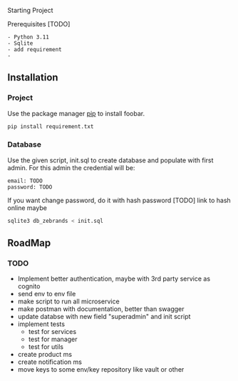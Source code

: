 Starting Project

Prerequisites [TODO]

    - Python 3.11
    - Sqlite
    - add requirement
    -

## Installation
### Project

Use the package manager [pip](https://pip.pypa.io/en/stable/) to install foobar.

```bash
pip install requirement.txt
```

### Database

Use the given script, init.sql to create database and populate with first admin. For this admin the credential will be:
```
email: TODO
password: TODO
```
If you want change password, do it with hash password [TODO] link to hash online maybe

```bash
sqlite3 db_zebrands < init.sql
```

## RoadMap
### TODO
* Implement better authentication, maybe with 3rd party service as cognito
* send env to env file
* make script to run all microservice
* make postman with documentation, better than swagger
* update databse with new field "superadmin" and init script
* implement tests
  * test for services
  * test for manager
  * test for utils
* create product ms
* create notification ms
* move keys to some env/key repository like vault or other